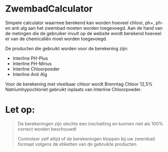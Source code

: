 # ZwembadCalculator

Simpele calculator waarmee berekend kan worden hoeveel chloor, ph+, ph- en anti alg aan het zwembad moeten worden toegevoegd. 
Aan de hand van de metingen die de gebruiker invult op de website wordt berekend hoeveel er van de chemicaliën moet worden toegevoegd.

De producten die gebruikt worden voor de berekening zijn:

* Interline PH-Plus
* Interline PH-Minus
* Interline Chloorpoeder 
* Interline Anti Alg

Voor de berekening met vloeibaar chloor wordt Brenntag Chloor 12,5% Natriumhypochloriet gebruikt inplaats van Interline Chloorpoeder.


# Let op:
>De berekeningen zijn slechts een inschatting en kunnen niet als 100% correct worden beschouwd! 
>
>Controleer zelf altijd of de berekeningen kloppen bij uw zwembad formaat volgens de etiketten van de gebruikte producten.
